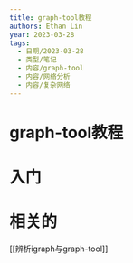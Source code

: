 ```yaml
---
title: graph-tool教程
authors: Ethan Lin
year: 2023-03-28 
tags:
  - 日期/2023-03-28 
  - 类型/笔记 
  - 内容/graph-tool 
  - 内容/网络分析 
  - 内容/复杂网络 
---
```



# graph-tool教程






# 入门



# 相关的

[[辨析igraph与graph-tool]]